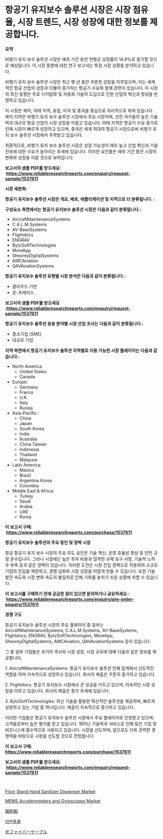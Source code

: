 <p><h1>항공기 유지보수 솔루션 시장은 시장 점유율, 시장 트렌드, 시장 성장에 대한 정보를 제공합니다.</h1></p><p><strong>요약</strong></p>
<p><p>비행기 유지 보수 솔루션 시장은 예측 기간 동안 연평균 성장률이 14.9%로 증가할 것으로 예상됩니다. 이 시장 동향에 대한 연구 보고서는 특정 시장 상황을 분석하고 있습니다.</p><p>비행기 유지 보수 솔루션 시장은 최근 몇 년 동안 꾸준한 성장을 이루었으며, 이는 세계적인 항공 산업의 성장과 더불어 증가하는 항공기 수요와 함께 관련이 있습니다. 이 시장의 최신 동향은 주로 디지턈화 및 자동화 기술의 도입으로 인한 산업의 혁신과 향상을 반영하고 있습니다.</p><p>이 시장은 북미, 아태 지역, 유럽, 미국 및 중국을 중심으로 지리적으로 퍼져 있습니다. 북미 지역은 비행기 유지 보수 솔루션 시장에서 주요 시장이며, 선진 국가들의 높은 기술력과 대규모 항공 산업이 시장 성장을 이끌고 있습니다. 아태 지역은 항공기 수요 증가로 인해 시장이 빠르게 성장하고 있으며, 중국은 세계 최대의 항공기 시장으로써 비행기 유지 보수 솔루션 시장에서 주목받고 있습니다.</p><p>최종적으로, 비행기 유지 보수 솔루션 시장은 성장 가능성이 매우 높고 산업 혁신과 기술 진보에 대한 수요가 높아지는 추세에 있습니다. 이러한 요인들은 예측 기간 동안 시장의 변화와 성장을 이끌 것으로 보여집니다.</p></p>
<p><strong>보고서의 샘플 PDF를 받으세요: &nbsp;<a href="https://www.reliableresearchreports.com/enquiry/request-sample/1537611">https://www.reliableresearchreports.com/enquiry/request-sample/1537611</a></strong></p>
<p><strong>시장 세분화:</strong></p>
<p><strong> 항공기 유지보수 솔루션 시장은 개요, 배포, 애플리케이션 및 지역으로 더 분류됩니다. :</strong></p>
<p><strong>구성요소 측면에서는 항공기 유지보수 솔루션 시장은 다음과 같이 분류됩니다.:</strong></p>
<p><ul><li>AircraftMaintenanceSystems</li><li>C.A.L.M.Systems</li><li>AV-BaseSystems</li><li>Flightdocs</li><li>ENGRAV</li><li>BytzSoftTechnologies</li><li>MoreApp</li><li>SheoreyDigitalSystems</li><li>AMCAviation</li><li>QAVAviationSystems</li></ul></p>
<p><strong> 항공기 유지보수 솔루션 유형별 시장 분석은 다음과 같이 분류됩니다.:</strong></p>
<p><ul><li>클라우드 기반</li><li>온-프레미스</li></ul></p>
<p><strong>보고서의 샘플 PDF를 받으세요 :<a href="https://www.reliableresearchreports.com/enquiry/request-sample/1537611">https://www.reliableresearchreports.com/enquiry/request-sample/1537611</a></strong></p>
<p><strong> 항공기 유지보수 솔루션 응용 분야별 시장 산업 조사는 다음과 같이 분류됩니다.:</strong></p>
<p><ul><li>중소기업 (SME)</li><li>대규모 기업</li></ul></p>
<p><strong>지역 측면에서 항공기 유지보수 솔루션 지역별로 이용 가능한 시장 플레이어는 다음과 같습니다.:</strong></p>
<p><ul>
    <li>
        North America:
        <ul>
            <li>United States</li>
            <li>Canada</li>
        </ul>
    </li>
    <li>
        Europe:
        <ul>
            <li>Germany</li>
            <li>France</li>
            <li>U.K.</li>
            <li>Italy</li>
            <li>Russia</li>
        </ul>
    </li>
    <li>
        Asia-Pacific:
        <ul>
            <li>China</li>
            <li>Japan</li>
            <li>South Korea</li>
            <li>India</li>
            <li>Australia</li>
            <li>China Taiwan</li>
            <li>Indonesia</li>
            <li>Thailand</li>
            <li>Malaysia</li>
        </ul>
    </li>
    <li>
        Latin America:
        <ul>
            <li>Mexico</li>
            <li>Brazil</li>
            <li>Argentina Korea</li>
            <li>Colombia</li>
        </ul>
    </li>
    <li>
        Middle East & Africa:
        <ul>
            <li>Turkey</li>
            <li>Saudi</li>
            <li>Arabia</li>
            <li>UAE</li>
            <li>Korea</li>
        </ul>
    </li>
    </ul></p>
<p><strong>이 보고서 구매: &nbsp;<a href="https://www.reliableresearchreports.com/purchase/1537611">https://www.reliableresearchreports.com/purchase/1537611</a></strong></p>
<p><strong>항공기 유지보수 솔루션의 주요 동인 및 장벽 시장</strong></p>
<p><p>항공 항공기 유지 보수 시장의 주요 주도 요인은 기술 혁신, 운영 효율성 향상 및 안전 규정 준수입니다. 그러나 시장에는 높은 투자 비용과 엄격한 규제 요구 사항, 기술적 노하우 부족 등과 같은 장벽이 있습니다. 이러한 도전은 시장 진입 장벽으로 작용하여 소규모 기업의 진입을 제한하고, 경쟁 심화와 시장 성장을 어렵게 만들 수 있습니다. 또한 기술 발전 속도와 시장 변화 속도의 불일치로 인해 기회를 놓치기 쉬운 상황에 처할 수 있습니다.</p></p>
<p><strong>이 보고서를 구매하기 전에 궁금한 점이 있으면 문의하거나 공유하세요.: &nbsp;<a href="https://www.reliableresearchreports.com/enquiry/pre-order-enquiry/1537611">https://www.reliableresearchreports.com/enquiry/pre-order-enquiry/1537611</a></strong></p>
<p><strong>경쟁 구도</strong></p>
<p><p>항공기 유지보수 솔루션 시장의 주요 플레이어 중 일부는 AircraftMaintenanceSystems, C.A.L.M.Systems, AV-BaseSystems, Flightdocs, ENGRAV, BytzSoftTechnologies, MoreApp, SheoreyDigitalSystems, AMCAviation, QAVAviationSystems 등이 있습니다. </p><p>그 중 일부 기업들은 과거의 역사와 시장 성장, 시장 규모에 대해 다음과 같은 정보를 제공합니다. </p><p>1. AircraftMaintenanceSystems: 항공기 유지보수 솔루션 인해 업계에서 선도적인 역할을 하며 지속적으로 성장하고 있습니다. 회사의 매출은 꾸준히 증가하고 있습니다. </p><p>2. Flightdocs: 항공기 유지보수 시장에서 큰 성공을 거두고 있으며, 지속적인 시장 성장을 이루고 있습니다. 회사의 매출은 증가 추세에 있습니다. </p><p>3. BytzSoftTechnologies: 최신 기술을 활용한 혁신적인 솔루션을 제공하며, 빠르게 성장하고 있는 기업 중 하나입니다. 매출이 지속적으로 증가하고 있습니다. </p><p>이러한 기업들은 항공기 유지보수 솔루션 시장에서 주요 플레이어로 인정받고 있으며, 고객들로부터 높은 평가를 받고 있습니다. 뛰어난 기술력과 서비스로 인해 많은 기업 및 비즈니스에 필수적으로 사용되고 있습니다. 시장을 선도하며, 앞으로도 더욱 강력한 경쟁력을 바탕으로 시장을 선도할 것으로 전망됩니다.</p></p>
<p><strong>이 보고서 구매: &nbsp; <a href="https://www.reliableresearchreports.com/purchase/1537611">https://www.reliableresearchreports.com/purchase/1537611</a></strong></p>
<p><strong>보고서의 샘플 PDF를 받으세요: &nbsp;<a href="https://www.reliableresearchreports.com/enquiry/request-sample/1537611">https://www.reliableresearchreports.com/enquiry/request-sample/1537611</a></strong><strong></strong></p>
<p>&nbsp;</p>
<p><p><a href="https://github.com/CliffMedina6/Market-Research-Report-List-4/blob/main/floor-stand-hand-sanitizer-dispenser-market.md">Floor Stand Hand Sanitizer Dispenser Market</a></p><p><a href="https://issuu.com/reportprime-2/docs/mems-accelerometers-and-gyroscopes-market-size-203">MEMS Accelerometers and Gyroscopes Market</a></p><p><a href="https://github.com/adcxff01450218/Market-Research-Report-List-1/blob/main/82606854095.md">掘削船</a></p><p><a href="https://github.com/trmesnao7959541/Market-Research-Report-List-1/blob/main/53597543697.md">라반둘롤</a></p><p><a href="https://github.com/xnljig2898992/Market-Research-Report-List-1/blob/main/69036054094.md">光ファイバーケーブル</a></p></p>